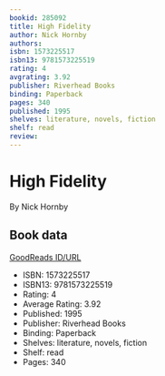 ```yaml
---
bookid: 285092
title: High Fidelity
author: Nick Hornby
authors: 
isbn: 1573225517
isbn13: 9781573225519
rating: 4
avgrating: 3.92
publisher: Riverhead Books
binding: Paperback
pages: 340
published: 1995
shelves: literature, novels, fiction
shelf: read
review: 
---
```


# High Fidelity

By Nick Hornby

## Book data

[GoodReads ID/URL](https://www.goodreads.com/book/show/285092)

- ISBN: 1573225517
- ISBN13: 9781573225519
- Rating: 4
- Average Rating: 3.92
- Published: 1995
- Publisher: Riverhead Books
- Binding: Paperback
- Shelves: literature, novels, fiction
- Shelf: read
- Pages: 340

